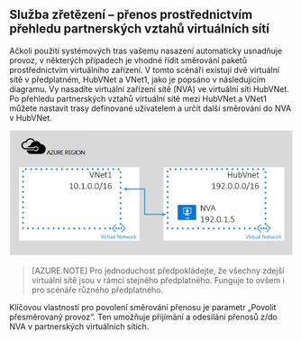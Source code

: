 ## Služba zřetězení – přenos prostřednictvím přehledu partnerských vztahů virtuálních sítí

Ačkoli použití systémových tras vašemu nasazení automaticky usnadňuje provoz, v některých případech je vhodné řídit směrování paketů prostřednictvím virtuálního zařízení.
V tomto scénáři existují dvě virtuální sítě v předplatném, HubVNet a VNet1, jako je popsáno v následujícím diagramu. Vy nasadíte virtuální zařízení sítě (NVA) ve virtuální síti HubVNet. Po přehledu partnerských vztahů virtuální sítě mezi HubVNet a VNet1 můžete nastavit trasy definované uživatelem a určit další směrování do NVA v HubVNet.

![Přenos NVA](./media/virtual-networks-create-vnetpeering-scenario-transit-include/figure01.PNG)

> [AZURE.NOTE] Pro jednoduchost předpokládejte, že všechny zdejší virtuální sítě jsou v rámci stejného předplatného. Funguje to ovšem i pro scénáře různého předplatného.

Klíčovou vlastností pro povolení směrování přenosu je parametr „Povolit přesměrovaný provoz“. Ten umožňuje přijímání a odesílání přenosů z/do NVA v partnerských virtuálních sítích.  


<!--HONumber=Sep16_HO4-->



